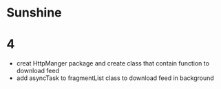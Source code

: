# Sunshine
# 4
- creat HttpManger package and create class that contain function to download feed
- add asyncTask to fragmentList class to download feed in background
